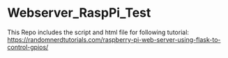 # Webserver_RaspPi_Test

This Repo includes the script and html file for following tutorial:
https://randomnerdtutorials.com/raspberry-pi-web-server-using-flask-to-control-gpios/

